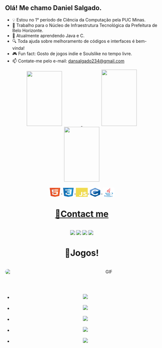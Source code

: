 ## Olá! Me chamo Daniel Salgado.

- 💡 Estou no 1° período de Ciência da Computação pela PUC Minas.
- 📌 Trabalho para o Núcleo de Infraestrutura Tecnológica da Prefeitura de Belo Horizonte.
- 📜 Atualmente aprendendo Java e C.
- 🔍 Toda ajuda sobre melhoramento de códigos e interfaces é bem-vinda!
- 🎮 Fun fact: Gosto de jogos indie e Soulslike no tempo livre.
- 📫 Contate-me pelo e-mail: dansalgado234@gmail.com

<!-- JANELA DE STATUS -->

<div align="center">
  <a href="https://github.com/DanielSalgadoM7">
  <img height="180em" width="48%" src="https://github-readme-stats.vercel.app/api?username=DanielSalgadoM7&show_icons=true&theme=highcontrast&include_all_commits=true&count_private=true"/>
  <img height="185em" width="48%" src="https://github-readme-stats.vercel.app/api/top-langs/?username=DanielSalgadoM7&layout=compact&langs_count=7&theme=highcontrast"/>
  <img src="https://github-readme-streak-stats.herokuapp.com/?user=DanielSalgadoM7&show_icons=true&theme=highcontrast" height="180em" width="48%"/>
</div>
  
   <div style="display: inline_block" align="center"><br>
    <img align="center" alt="Daniel-HTML" height="30" width="40" src="https://raw.githubusercontent.com/devicons/devicon/master/icons/html5/html5-original.svg">
    <img align="center" alt="Daniel-CSS" height="30" width="40" src="https://raw.githubusercontent.com/devicons/devicon/master/icons/css3/css3-original.svg">
    <img align="center" alt="Daniel-Js" height="30" width="40" src="https://raw.githubusercontent.com/devicons/devicon/master/icons/javascript/javascript-plain.svg">
    <img align="center" alt="Daniel-C" height="30" width="40" src="https://raw.githubusercontent.com/devicons/devicon/master/icons/c/c-original.svg">
    <img align="center" alt="Daniel-Java" height="30" width="40" src="https://raw.githubusercontent.com/devicons/devicon/master/icons/java/java-original.svg">
  </div>
  
##
  
   <div style="display: inline_block" align="center">
  <h1>📲Contact me</h1><br>
  <a href="https://instagram.com/danielsalgado.07?igshid=YmMyMTA2M2Y=" target="_blank"><img src="https://img.shields.io/badge/-Instagram-%23E4405F?style=for-the-badge&logo=instagram&logoColor=white" target="_blank"></a>
  <a href = "mailto:dansalgado234@gmail.com"><img src= "https://img.shields.io/badge/Gmail-D14836?style=for-the-badge&logo=gmail&logoColor=white" target="_blank"></a>
  <a href = "https://www.linkedin.com/in/daniel-salgado-48a95b238/"><img src = "https://img.shields.io/badge/LinkedIn-0077B5?style=for-the-badge&logo=linkedin&logoColor=white" target="_blank"></a>
  <a href="https://replit.com/@DanielSalgadoM7"><img src="https://img.shields.io/badge/replit-667881?style=for-the-badge&logo=replit&logoColor=orange"></a>
  </div>
  
  ##
  
  <div style="display: inline_block" align="center">
    <h1><div>👾Jogos!</div></h1><br>
  
  
   <div style="display: inline_block" align="right"> 
     <div><img align="left" alt="GIF" height="50%" width="70%" style="border-radius:100px;" src="https://media.tenor.com/AJ5wuFC5F00AAAAd/hollow-knight.gif"></div></div>
    <ul><br><br><br><br>
  <li><a href="https://steamcommunity.com/id/Daniel_Salgado/" target="_blank"><img src="https://img.shields.io/badge/Steam-000000?style=for-the-badge&logo=steam&logoColor=white" target="_blank"></a></li><br>
  <li><a href = "https://www.op.gg/summoners/br/blades%20n%20hits"><img src= "https://img.shields.io/badge/Riot_Games-D32936?style=for-the-badge&logo=riot-games&logoColor=white" target="_blank"></a></li><br>
  <li><a href = "https://account.xbox.com/pt-BR/Profile?xr=mebarnav&csrf=ZSeKFGB0Y7NhrRiZG5JFu26NGpAUzYtQY3qdDOpr-9rAhNaoywIsk0cZjWOjcDu75atoUOhSnjezFW_9XG3fo-7JZks1&wa=wsignin1.0"><img src = "https://img.shields.io/badge/Xbox-107C10?style=for-the-badge&logo=xbox&logoColor=white" target="_blank"></a></li><br>
  <li><a href="https://www.playstation.com/pt-br/playstation-network/"><img src="https://img.shields.io/badge/PlayStation-003791?style=for-the-badge&logo=playstation&logoColor=white"></a></li><br>
  <li> <a href="https://open.spotify.com/user/e0cpzz5j4qwgpy1ys6zfhiaid?si=0f93e9d91a7946b3"><img src="https://img.shields.io/badge/Spotify-1ED760?&style=for-the-badge&logo=spotify&logoColor=white"></a></li><br>
    </ul>
    </div>
